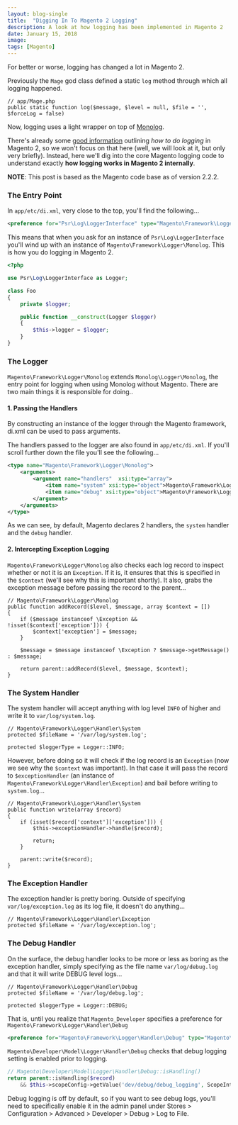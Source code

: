 ```yaml
---
layout: blog-single
title:  "Digging In To Magento 2 Logging"
description: A look at how logging has been implemented in Magento 2
date: January 15, 2018
image:
tags: [Magento]
---
```


For better or worse, logging has changed a lot in Magento 2. 

Previously the `Mage` god class defined a static `log` method through which all logging happened. 

```php?start_inline=1
// app/Mage.php
public static function log($message, $level = null, $file = '', $forceLog = false)
```

Now, logging uses a light wrapper on top of [Monolog](https://github.com/Seldaek/monolog). 

There's already some [good information](https://www.atwix.com/magento-2/logging-system/) outlining *how to do logging* in Magento 2, so we won't focus on that here (well, we will look at it, but only very briefly). Instead, here we'll dig into the core Magento logging code to understand exactly **how logging works in Magento 2 internally**.

<!-- excerpt_separator -->

<div class="tout tout--secondary">
<p><strong>NOTE</strong>: This post is based as the Magento code base as of version 2.2.2.</p>
</div>

### The Entry Point

In `app/etc/di.xml`, very close to the top, you'll find the following...

```xml
<preference for="Psr\Log\LoggerInterface" type="Magento\Framework\Logger\Monolog" />
```

This means that when you ask for an instance of `Psr\Log\LoggerInterface` you'll wind up with an instance of `Magento\Framework\Logger\Monolog`. This is how you do logging in Magento 2.

```php
<?php

use Psr\Log\LoggerInterface as Logger;

class Foo
{
    private $logger;

    public function __construct(Logger $logger)
    {
        $this->logger = $logger;
    }
}
```

### The Logger

`Magento\Framework\Logger\Monolog` extends `Monolog\Logger\Monolog`, the entry point for logging when using Monolog without Magento. There are two main things it is responsible for doing..

#### 1. Passing the Handlers

By constructing an instance of the logger through the Magento framework, di.xml can be used to pass arguments. 

The handlers passed to the logger are also found in `app/etc/di.xml`. If you'll scroll further down the file you'll see the following...

```xml
<type name="Magento\Framework\Logger\Monolog">
    <arguments>
        <argument name="handlers"  xsi:type="array">
            <item name="system" xsi:type="object">Magento\Framework\Logger\Handler\System</item>
            <item name="debug" xsi:type="object">Magento\Framework\Logger\Handler\Debug</item>
        </argument>
    </arguments>
</type>
```

As we can see, by default, Magento declares 2 handlers, the `system` handler and the `debug` handler.

#### 2. Intercepting Exception Logging

`Magento\Framework\Logger\Monolog` also checks each log record to inspect whether or not it is an `Exception`. If it is, it ensures that this is specified in the `$context` (we'll see why this is important shortly). It also, grabs the exception message before passing the record to the parent...

```php?start_inline=1
// Magento\Framework\Logger\Monolog
public function addRecord($level, $message, array $context = [])
{
    if ($message instanceof \Exception && !isset($context['exception'])) {
        $context['exception'] = $message;
    }

    $message = $message instanceof \Exception ? $message->getMessage() : $message;

    return parent::addRecord($level, $message, $context);
}
```

### The System Handler

The system handler will accept anything with log level `INFO` of higher and write it to `var/log/system.log`.

```php?start_inline=1
// Magento\Framework\Logger\Handler\System
protected $fileName = '/var/log/system.log';

protected $loggerType = Logger::INFO;
```

However, before doing so it will check if the log record is an `Exception` (now we see why the `$context` was important). In that case it will pass the record to `$exceptionHandler` (an instance of `Magento\Framework\Logger\Handler\Exception`) and bail before writing to `system.log`...

```php?start_inline=1
// Magento\Framework\Logger\Handler\System
public function write(array $record)
{
    if (isset($record['context']['exception'])) {
        $this->exceptionHandler->handle($record);

        return;
    }

    parent::write($record);
}
```

### The Exception Handler

The exception handler is pretty boring. Outside of specifying `var/log/exception.log` as its log file, it doesn't do anything...

```php?start_inline=1
// Magento\Framework\Logger\Handler\Exception
protected $fileName = '/var/log/exception.log';
```

### The Debug Handler

On the surface, the debug handler looks to be more or less as boring as the exception handler, simply specifying as the file name `var/log/debug.log` and that it will write DEBUG level logs...

```php?start_inline=1
// Magento\Framework\Logger\Handler\Debug
protected $fileName = '/var/log/debug.log';

protected $loggerType = Logger::DEBUG;
```

That is, until you realize that `Magento_Developer` specifies a preference for `Magento\Framework\Logger\Handler\Debug`

```xml
<preference for="Magento\Framework\Logger\Handler\Debug" type="Magento\Developer\Model\Logger\Handler\Debug"/>
```

`Magento\Developer\Model\Logger\Handler\Debug` checks that debug logging setting is enabled prior to logging.

```php
// Magento\Developer\Model\Logger\Handler\Debug::isHandling()
return parent::isHandling($record)
    && $this->scopeConfig->getValue('dev/debug/debug_logging', ScopeInterface::SCOPE_STORE);
```

Debug logging is off by default, so if you want to see debug logs, you'll need to specifically enable it in the admin panel under Stores > Configuration > Advanced > Developer > Debug > Log to File.
